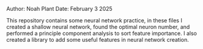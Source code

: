 Author: Noah Plant
Date: February 3 2025

This repository contains some neural network practice, in these files I 
created a shallow neural network, found the optimal neuron number, 
and performed a principle component analysis to sort feature
importance. I also created a library to add some useful features
in neural network creation. 
